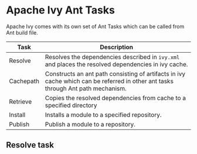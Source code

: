 # Apache Ivy Ant Tasks

Apache Ivy comes with its own set of Ant Tasks which can be called from Ant build file.

| Task      | Description                                                  |
| --------- | ------------------------------------------------------------ |
| Resolve   | Resolves the dependencies described in `ivy.xml` and places the resolved dependencies in ivy cache. |
| Cachepath | Constructs an ant path consisting of artifacts in ivy cache which can be referred in other ant tasks through Ant path mechanism. |
| Retrieve  | Copies the resolved dependencies from cache to a specified directory |
| Install   | Installs a module to a specified repository.                 |
| Publish   | Publish a module to a repository.                            |

## Resolve task

